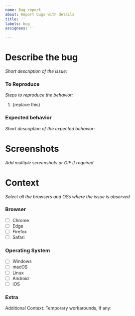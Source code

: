```yaml
---
name: Bug report
about: Report bugs with details
title: ''
labels: bug
assignees: ''

---
```


# Describe the bug

_Short description of the issue:_

### To Reproduce

_Steps to reproduce the behavior:_

1. {replace this}

### Expected behavior

_Short description of the expected behavior:_

# Screenshots

_Add multiple screenshots or GIF if required_

# Context

_Select all the browsers and OSs where the issue is observed_

### Browser

- [ ] Chrome
- [ ] Edge
- [ ] Firefox
- [ ] Safari

### Operating System

- [ ] Windows
- [ ] macOS
- [ ] Linux
- [ ] Android
- [ ] iOS

### Extra

Additional Context:
Temporary workarounds, if any:
